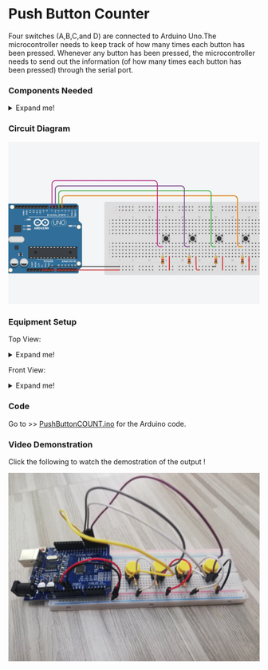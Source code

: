 # Push Button Counter

Four switches (A,B,C,and D) are connected to Arduino Uno.The microcontroller needs to keep track of how many times each button has been pressed. Whenever any button has been pressed, the microcontroller needs to send out the information (of how many times each button has been pressed) through the serial port.

### Components Needed
<details>
<summary>Expand me!</summary>
<br>
 
 1. Arduino Uno Board
 1. Jumper Wire
 1. Push Button     x 4
 1. 1 kΩ Resistors  x 4
   
 </details>

### Circuit Diagram
![Circuit Diagram](https://github.com/AimanCheong/MCTE_4342_Embedded_System_Design/blob/main/Weekly%20Assessments%20and%20Exercises/Week%204/Exercise%208/Circuit%20Diagram.JPG)

### Equipment Setup
Top View:

<details>
<summary>Expand me!</summary>
<br>

![Top View](https://github.com/AimanCheong/MCTE_4342_Embedded_System_Design/blob/main/Weekly%20Assessments%20and%20Exercises/Week%204/Exercise%208/Equipment%20Setup%20Top.jpg)

</details>

Front View:

<details>
<summary>Expand me!</summary>
<br>
 
![Front View](https://github.com/AimanCheong/MCTE_4342_Embedded_System_Design/blob/main/Weekly%20Assessments%20and%20Exercises/Week%204/Exercise%208/Equipment%20Setup%20Front.jpg)

</details>

### Code
Go to >> [PushButtonCOUNT.ino](https://github.com/AimanCheong/MCTE_4342_Embedded_System_Design/blob/main/Weekly%20Assessments%20and%20Exercises/Week%204/Exercise%208/PushButtonCOUNT.ino) for the Arduino code.

### Video Demonstration
Click the following to watch the demostration of the output !

[![Video_Demostration](https://github.com/AimanCheong/MCTE_4342_Embedded_System_Design/blob/main/Weekly%20Assessments%20and%20Exercises/Week%204/Exercise%208/Equipment%20Setup%20Front.jpg)](https://youtu.be/t_1WMhlbNj8)


